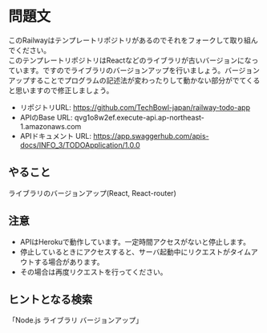# 問題文
このRailwayはテンプレートリポジトリがあるのでそれをフォークして取り組んでください。  
このテンプレートリポジトリはReactなどのライブラリが古いバージョンになっています。ですのでライブラリのバージョンアップを行いましょう。バージョンアップすることでプログラムの記述法が変わったりして動かない部分がでてくると思いますので修正しましょう。
- リポジトリURL: https://github.com/TechBowl-japan/railway-todo-app
- APIのBase URL: qvg1o8w2ef.execute-api.ap-northeast-1.amazonaws.com
- APIドキュメント URL: https://app.swaggerhub.com/apis-docs/INFO_3/TODOApplication/1.0.0
## やること
ライブラリのバージョンアップ(React, React-router)
## 注意
- APIはHerokuで動作しています。一定時間アクセスがないと停止します。
- 停止しているときにアクセスすると、サーバ起動中にリクエストがタイムアウトする場合があります。
- その場合は再度リクエストを行ってください。
## ヒントとなる検索
「Node.js ライブラリ バージョンアップ」